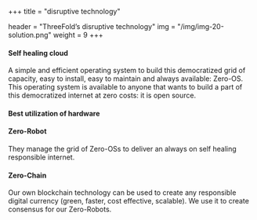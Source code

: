 +++
title = "disruptive technology"

header = "ThreeFold’s disruptive technology"
img = "/img/img-20-solution.png"
weight = 9
+++
#### Self healing cloud

A simple and efficient operating system to build this democratized grid of capacity, easy to install, easy to maintain and always available: Zero-OS.  This operating system is available to anyone that wants to build a part of this democratized internet at zero costs: it is open source.

#### Best utilization of hardware

#### Zero-Robot

They manage the grid of Zero-OSs to deliver an always on self healing responsible internet.

#### Zero-Chain

Our own blockchain technology can be used to create any responsible digital currency (green, faster, cost effective, scalable).  We use it to create consensus for our Zero-Robots.
